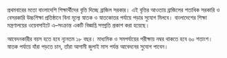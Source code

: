 প্রথমবারের মতো বাংলাদেশি শিক্ষার্থীদের বৃত্তি দিচ্ছে ব্রাজিল সরকার। এই বৃত্তির আওতায় ব্রাজিলের শতাধিক সরকারি ও বেসরকারি উচ্চশিক্ষা প্রতিষ্ঠানে বিনা মূল্যে স্নাতক ও স্নাতকোত্তর পর্যায়ে পড়ার সুযোগ মিলবে। বাংলাদেশের শিক্ষা মন্ত্রণালয়ের ওয়েবসাইটে এ–সংক্রান্ত একটি বিজ্ঞপ্তি সম্প্রতি প্রকাশ করা হয়েছে।

আবেদনকারীর বয়স হতে হবে ন্যূনতম ১৮ বছর। মাধ্যমিক ও সমপর্যায়ের পরীক্ষায় নম্বর থাকতে হবে ৬০ শতাংশ। স্নাতক পর্যায়ে যাঁরা পড়তে চান, তাঁরা আগামী জুলাই মাস পর্যন্ত আবেদনের সুযোগ পাবেন।
